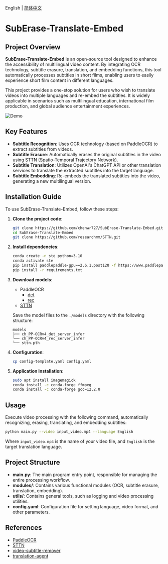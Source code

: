 English | [简体中文](README.md)

# SubErase-Translate-Embed

## Project Overview

**SubErase-Translate-Embed** is an open-source tool designed to enhance the accessibility of multilingual video content. By integrating OCR technology, subtitle erasure, translation, and embedding functions, this tool automatically processes subtitles in short films, enabling users to easily experience short film content in different languages.

This project provides a one-stop solution for users who wish to translate videos into multiple languages and re-embed the subtitles. It is widely applicable in scenarios such as multilingual education, international film production, and global audience entertainment experiences.

![Demo](demo.webp)

## Key Features

- **Subtitle Recognition**: Uses OCR technology (based on PaddleOCR) to extract subtitles from videos.
- **Subtitle Erasure**: Automatically erases the original subtitles in the video using STTN (Spatio-Temporal Trajectory Network).
- **Subtitle Translation**: Utilizes OpenAI's ChatGPT API or other translation services to translate the extracted subtitles into the target language.
- **Subtitle Embedding**: Re-embeds the translated subtitles into the video, generating a new multilingual version.

## Installation Guide

To use SubErase-Translate-Embed, follow these steps:

1. **Clone the project code**:
    ```bash
    git clone https://github.com/chenwr727/SubErase-Translate-Embed.git
    cd SubErase-Translate-Embed
    git clone https://github.com/researchmm/STTN.git
    ```

2. **Install dependencies**:
    ```bash
    conda create -n ste python=3.10
    conda activate ste
    pip install paddlepaddle-gpu==2.6.1.post120 -f https://www.paddlepaddle.org.cn/whl/linux/mkl/avx/stable.html
    pip install -r requirements.txt
    ```

3. **Download models**:
    - PaddleOCR
        - [det](https://paddleocr.bj.bcebos.com/PP-OCRv4/chinese/ch_PP-OCRv4_det_server_infer.tar)
        - [rec](https://paddleocr.bj.bcebos.com/PP-OCRv4/chinese/ch_PP-OCRv4_rec_server_infer.tar)
    - [STTN](https://drive.google.com/file/d/1ZAMV8547wmZylKRt5qR_tC5VlosXD4Wv/view?usp=sharing)

    Save the model files to the `./models` directory with the following structure:
    ```
    models
    ├── ch_PP-OCRv4_det_server_infer
    └── ch_PP-OCRv4_rec_server_infer
    └── sttn.pth
    ```

4. **Configuration**:
    ```bash
    cp config-template.yaml config.yaml
    ```

5. **Application Installation**:
    ```bash
    sudo apt install imagemagick
    conda install -c conda-forge ffmpeg
    conda install -c conda-forge gcc=12.2.0
    ```

## Usage

Execute video processing with the following command, automatically recognizing, erasing, translating, and embedding subtitles:

```bash
python main.py --video input_video.mp4 --language English
```
Where `input_video.mp4` is the name of your video file, and `English` is the target translation language.

## Project Structure

- **main.py**: The main program entry point, responsible for managing the entire processing workflow.
- **modules/**: Contains various functional modules (OCR, subtitle erasure, translation, embedding).
- **utils/**: Contains general tools, such as logging and video processing utilities.
- **config.yaml**: Configuration file for setting language, video format, and other parameters.

## References

- [PaddleOCR](https://github.com/PaddlePaddle/PaddleOCR)
- [STTN](https://github.com/researchmm/STTN)
- [video-subtitle-remover](https://github.com/YaoFANGUK/video-subtitle-remover)
- [translation-agent](https://github.com/andrewyng/translation-agent.git)
